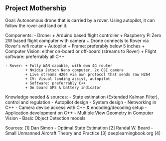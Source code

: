 ## Project Mothership

Goal: Autonomous drone that is carried by a rover. Using autopilot, it can follow the rover and land on it.

Components: 
    - Drone: + Arduino based flight controller
             + Raspberry Pi Zero 2W based flight computer with camera
             + Drone connects to Rover via Rover's wifi router
             + Autopilot
             + Frame: preferably below 5 inches
             + Computer Vision: either on-board or off-board (streams to Rover)
             + Flight software: preferrably all C++
    
    - Rover: + Fully WAN capable, with own 4G router
             + Nvidia Jetson Nano computer, 2x CSI camera 
             + Live streams H264 via own protocol that sends raw H264
             + CV: Visual landing assist, autopilot
             + Software: preferrably C++
             + On board GPS & battery indicator

Knowledge needed & sources: 
    - State estimation (Extended Kalman Filter), control and regulation 
    - Autopilot design
    - System design
    - Networking in C++
    - Camera device access with C++ & encoding/decoding setup 
    - Application development on C++
    - Multiple View Geometry in Computer Vision
    - Basic Object Detection models

Sources:
    [1] Dan Simon - Optimal State Estimation 
    [2] Randal W. Beard - Small Unmanned Aircraft Theory and Practice
    [3] deeplearningbook.org
    [4] 


